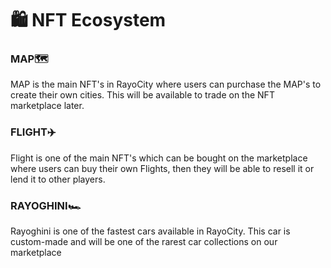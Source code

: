 # 🛍 NFT Ecosystem

### MAP🗺

MAP is the main NFT's in RayoCity where users can purchase the MAP's to create their own cities. This will be available to trade on the NFT marketplace later.

### FLIGHT✈️

Flight is one of the main NFT's which can be bought on the marketplace where users can buy their own Flights, then they will be able to resell it or lend it to other players.

### RAYOGHINI🏎

Rayoghini is one of the fastest cars available in RayoCity. This car is custom-made and will be one of the rarest car collections on our marketplace
